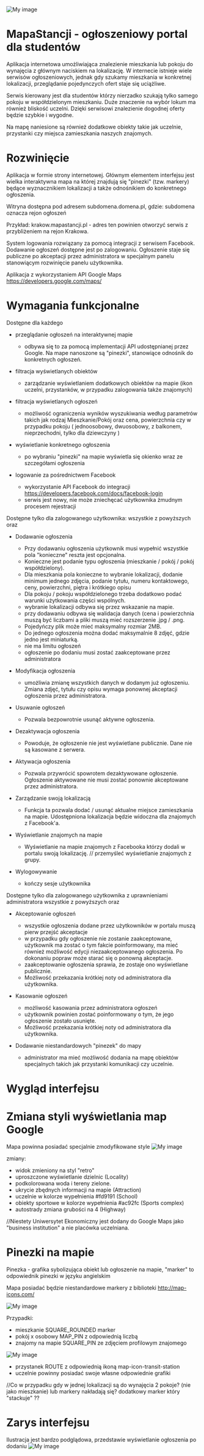 ![My image](https://raw.githubusercontent.com/0xuser/classifieds-map/master/img/logo.png)

# MapaStancji - ogłoszeniowy portal dla studentów

Aplikacja internetowa umożliwiająca znalezienie mieszkania lub pokoju do wynajęcia z głównym naciskiem na lokalizację.
W internecie istnieje wiele serwisów ogłoszeniowych, jednak gdy szukamy mieszkania w konkretnej lokalizacji, przeglądanie pojedynczych ofert staje się uciążliwe.

Serwis kierowany jest dla studentów którzy nierzadko szukają tylko samego pokoju w współdzielonym mieszkaniu. Duże znaczenie na wybór lokum ma również bliskość uczelni. Dzięki serwisowi znalezienie dogodnej oferty będzie szybkie i wygodne.

Na mapę naniesione są również dodatkowe obiekty takie jak uczelnie, przystanki czy miejsca zamieszkania naszych znajomych. 

# Rozwinięcie

Aplikacja w formie strony internetowej. Głównym elementem interfejsu jest wielka interaktywna mapa na której znajdują się "pinezki" (tzw. markery) będące wyznacznikiem lokalizacji a także odnośnikiem do konkretnego ogłoszenia.

Witryna dostępna pod adresem subdomena.domena.pl, gdzie: subdomena oznacza rejon ogłoszeń

Przykład: krakow.mapastancji.pl - adres ten powinien otworzyć serwis z przybliżeniem na rejon Krakowa.

System logowania rozwiązany za pomocą integracji z serwisem Facebook. Dodawanie ogłoszeń dostępne jest po zalogowaniu.
Ogłoszenie staje się publiczne po akceptacji przez administratora w specjalnym panelu stanowiącym rozwinięcie panelu użytkownika.

Aplikacja z wykorzystaniem API Google Maps
https://developers.google.com/maps/

# Wymagania funkcjonalne

Dostępne dla każdego 
- przeglądanie ogłoszeń na interaktywnej mapie
  * odbywa się to za pomocą implementacji API udostępnianej przez Google. Na mape nanoszone są "pinezki", stanowiące odnośnik do konkretnych ogłoszeń.
  
- filtracja wyświetlanych obiektów
  * zarządzanie wyświetlaniem dodatkowych obiektów na mapie (ikon uczelni, przystanków, w przypadku zalogowania także znajomych)
 
- filtracja wyświetlanych ogłoszeń
  * możliwość ograniczenia wyników wyszukiwania według parametrów takich jak rodzaj Mieszkanie/Pokój oraz cena, powierzchnia czy w przypadku pokoju ( jednoosobowy, dwuosobowy, z balkonem, nieprzechodni, tylko dla dziewczyny )

- wyświetlanie konkretnego ogłoszenia
  * po wybraniu "pinezki" na mapie wyświetla się okienko wraz ze szczegółami ogłoszenia

- logowanie za pośrednictwem Facebook
  * wykorzystanie API Facebook do integracji https://developers.facebook.com/docs/facebook-login
  * serwis jest nowy, nie może zniechęcać użytkownika żmudnym procesem rejestracji
 
Dostępne tylko dla zalogowanego użytkownika:
wszystkie z powyższych oraz

- Dodawanie ogłoszenia
  * Przy dodawaniu ogłoszenia użytkownik musi wypełnić wszystkie pola "konieczne" reszta jest opcjonalna.
  * Konieczne jest podanie typu ogłoszenia (mieszkanie / pokój / pokój współdzielony).
  * Dla mieszkania pola konieczne to wybranie lokalizacji, dodanie minimum jednego zdjęcia, podanie tytułu, numeru kontaktowego, ceny, powierzchni, piętra i     krótkiego opisu 
  * Dla pokoju / pokoju współdzielonego trzeba dodatkowo podać warunki użytkowania części wspólnych.
  * wybranie lokalizacji odbywa się przez wskazanie na mapie.
  * przy dodawaniu odbywa się walidacja danych (cena i powierzchnia muszą być liczbami a pliki muszą mieć rozszerzenie .jpg / .png.
  * Pojedyńczy plik może mieć maksymalny rozmiar 2MB.
  * Do jednego ogłoszenia można dodać maksymalnie 8 zdjęć, gdzie jedno jest miniaturką.
  * nie ma limitu ogłoszeń
  * ogłoszenie po dodaniu musi zostać zaakceptowane przez administratora
  
- Modyfikacja ogłoszenia
  * umożliwia zmianę wszystkich danych w dodanym już ogłoszeniu. Zmiana zdjęć, tytułu czy opisu wymaga ponownej akceptacji ogłoszenia przez administratora.
  
- Usuwanie ogłoszeń
  * Pozwala bezpowrotnie usunąć aktywne ogłoszenia.
  
- Dezaktywacja ogłoszenia
  * Powoduje, że ogłoszenie nie jest wyświetlane publicznie. Dane nie są kasowane z serwera.
- Aktywacja ogłoszenia
  * Pozwala przywrócić spowrotem dezaktywowane ogłoszenie. Ogłoszenie aktywowane nie musi zostać ponownie akceptowane przez administratora.
  
- Zarządzanie swoją lokalizacją
  * Funkcja ta pozwala dodać / usunąć aktualne miejsce zamieszkania na mapie. Udostępniona lokalizacja będzie widoczna dla znajomych z Facebook'a. 

- Wyświetlanie znajomych na mapie
  * Wyświetlanie na mapie znajomych z Facebooka którzy dodali w portalu swoją lokalizację.
  // przemyśleć wyświetlanie znajomych z grupy.

- Wylogowywanie
  * kończy sesje użytkownika
 
Dostępne tylko dla zalogowanego użytkownika z uprawnieniami administratora
wszystkie z powyższych oraz

- Akceptowanie ogłoszeń
  * wszystkie ogłoszenia dodane przez użytkowników w portalu muszą pierw przejść akceptacje
  * w przypadku gdy ogłoszenie nie zostanie zaakceptowane, użytkownik ma zostać o tym fakcie poinformowany, ma mieć również możliwość edycji niezaakceptowanego ogłoszenia. Po dokonaniu popraw może starać się o ponowną akceptacje.
  * zaakceptowanie ogłoszenia sprawia, że zostaje ono wyświetlane publicznie.
  * Możliwość przekazania krótkiej noty od administratora dla użytkownika.
  
- Kasowanie ogłoszeń
  * możliwość kasowania przez administratora ogłoszeń
  * użytkownik powinien zostać poinformowany o tym, że jego ogłoszenie zostało usunięte.
  * Możliwość przekazania krótkiej noty od administratora dla użytkownika.

- Dodawanie niestandardowych "pinezek" do mapy
  * administrator ma mieć możliwość dodania na mapę obiektów specjalnych takich jak przystanki komunikacji czy uczelnie.

# Wygląd interfejsu

# Zmiana styli wyświetlania map Google

Mapa powinna posiadać specjalnie zmodyfikowane style
![My image](https://i.imgur.com/JsJj18Y.png)

zmiany:
- widok zmieniony na styl "retro"
- uproszczone wyświetlanie dzielnic (Locality)
- podkolorowana woda i tereny zielone.
- ukrycie zbędnych informacji na mapie (Attraction)
- uczelnie w kolorze wypełnienia #fd9191 (School)
- obiekty sportowe w kolorze wypełnienia #ac92fc (Sports complex)
- autostrady zmiana grubości na 4 (Highway)

//Niestety Uniwersytet Ekonomiczny jest dodany do Google Maps jako "business institution" a nie placówka uczelniana.

# Pinezki na mapie

Pinezka - grafika sybolizująca obiekt lub ogłoszenie na mapie, "marker" to odpowiednik pinezki w języku angielskim

Mapa posiadać będzie niestandardowe markery z biblioteki
http://map-icons.com/

![My image](https://i.imgur.com/vzwMiXy.png)

Przypadki:
- mieszkanie SQUARE_ROUNDED marker
- pokój x osobowy MAP_PIN z odpowiednią liczbą
- znajomy na mapie SQUARE_PIN ze zdjęciem profilowym znajomego

![My image](https://i.imgur.com/gKgcuOL.png)

- przystanek ROUTE z odpowiednią ikoną map-icon-transit-station
- uczelnie powinny posiadać swoje własne odpowiednie grafiki

//Co w przypadku gdy w jednej lokalizacji są do wynajęcia 2 pokoje? (nie jako mieszkanie) lub markery nakładają się?
dodatkowy marker który "stackuje" ??

# Zarys interfejsu

Ilustracja jest bardzo podglądowa, przedstawie wyświetlanie ogłoszenia po dodaniu
![My image](https://i.imgur.com/2mYbAvz.png)





